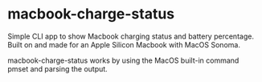 # macbook-charge-status
Simple CLI app to show Macbook charging status and battery percentage. Built on and made for an Apple Silicon Macbook with MacOS Sonoma.

macbook-charge-status works by using the MacOS built-in command pmset and parsing the output.
